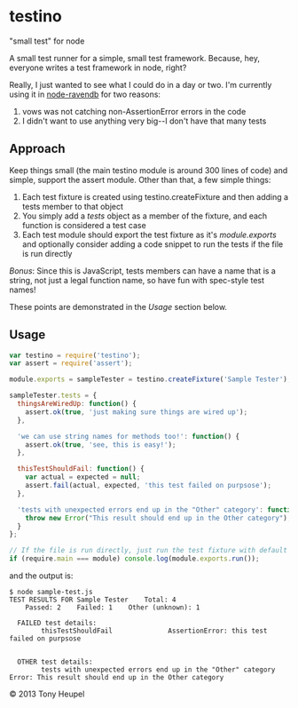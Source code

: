 testino
=======
"small test" for node

A small test runner for a simple, small test framework.  Because, hey, everyone writes a test framework in node, right?

Really, I just wanted to see what I could do in a day or two.  I'm currently using it in [node-ravendb](http://github.com/tchype/node-ravend) for two reasons:
1. vows was not catching non-AssertionError errors in the code
1. I didn't want to use anything very big--I don't have that many tests


Approach
--------
Keep things small (the main testino module is around 300 lines of code) and simple, support the assert module.
Other than that, a few simple things:
1. Each test fixture is created using testino.createFixture and then adding a tests member to that object
2. You simply add a *tests* object as a member of the fixture, and each function is considered a test case
3. Each test module should export the test fixture as it's *module.exports* and optionally consider adding a code snippet to run the tests if the file is run directly

*Bonus*: Since this is JavaScript, tests members can have a name that is a string, not just a legal function name, so have fun with spec-style test names!

These points are demonstrated in the *Usage* section below.

Usage
-----
```js
var testino = require('testino');
var assert = require('assert');

module.exports = sampleTester = testino.createFixture('Sample Tester');

sampleTester.tests = {
  thingsAreWiredUp: function() {
    assert.ok(true, 'just making sure things are wired up');
  },

  'we can use string names for methods too!': function() {
    assert.ok(true, 'see, this is easy!');
  },

  thisTestShouldFail: function() {
    var actual = expected = null;
    assert.fail(actual, expected, 'this test failed on purpsose');
  },

  'tests with unexpected errors end up in the "Other" category': function () {
    throw new Error("This result should end up in the Other category");
  }
};

// If the file is run directly, just run the test fixture with default output
if (require.main === module) console.log(module.exports.run());
```

and the output is:
```shell
$ node sample-test.js
TEST RESULTS FOR Sample Tester    Total: 4
    Passed: 2    Failed: 1    Other (unknown): 1

  FAILED test details:
        thisTestShouldFail              AssertionError: this test failed on purpsose


  OTHER test details:
        tests with unexpected errors end up in the "Other" category             Error: This result should end up in the Other category
```

&copy; 2013 Tony Heupel
